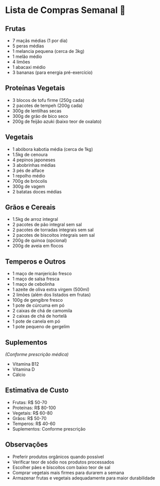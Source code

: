 # Lista de Compras Semanal 🛒

## Frutas
- 7 maçãs médias (1 por dia)
- 5 peras médias
- 1 melancia pequena (cerca de 3kg)
- 1 melão médio
- 4 limões
- 1 abacaxi médio
- 3 bananas (para energia pré-exercício)

## Proteínas Vegetais
- 3 blocos de tofu firme (250g cada)
- 2 pacotes de tempeh (200g cada)
- 300g de lentilhas secas
- 300g de grão de bico seco
- 200g de feijão azuki (baixo teor de oxalato)

## Vegetais
- 1 abóbora kabotia média (cerca de 1kg)
- 1.5kg de cenoura
- 4 pepinos japoneses
- 3 abobrinhas médias
- 3 pés de alface
- 1 repolho médio
- 700g de brócolis
- 300g de vagem
- 2 batatas doces médias

## Grãos e Cereais
- 1.5kg de arroz integral
- 2 pacotes de pão integral sem sal
- 2 pacotes de torradas integrais sem sal
- 2 pacotes de biscoitos integrais sem sal
- 200g de quinoa (opcional)
- 200g de aveia em flocos

## Temperos e Outros
- 1 maço de manjericão fresco
- 1 maço de salsa fresca
- 1 maço de cebolinha
- 1 azeite de oliva extra virgem (500ml)
- 2 limões (além dos listados em frutas)
- 100g de gengibre fresco
- 1 pote de cúrcuma em pó
- 2 caixas de chá de camomila
- 2 caixas de chá de hortelã
- 1 pote de canela em pó
- 1 pote pequeno de gergelim

## Suplementos
*(Conforme prescrição médica)*
- Vitamina B12
- Vitamina D
- Cálcio

## Estimativa de Custo
- Frutas: R$ 50-70
- Proteínas: R$ 80-100
- Vegetais: R$ 60-80
- Grãos: R$ 50-70
- Temperos: R$ 40-60
- Suplementos: Conforme prescrição

## Observações
- Preferir produtos orgânicos quando possível
- Verificar teor de sódio nos produtos processados
- Escolher pães e biscoitos com baixo teor de sal
- Comprar vegetais mais firmes para durarem a semana
- Armazenar frutas e vegetais adequadamente para maior durabilidade 